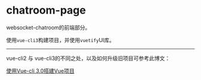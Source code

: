 # chatroom-page

websocket-chatroom的前端部分。

使用`vue-cli3`构建项目，并使用`vuetify`UI库。


---
vue-cli2 与 vue-cli3的不同之处，以及如何升级旧项目可参考此博文：

[使用Vue-cli 3.0搭建Vue项目](https://www.jianshu.com/p/6307c568832d)